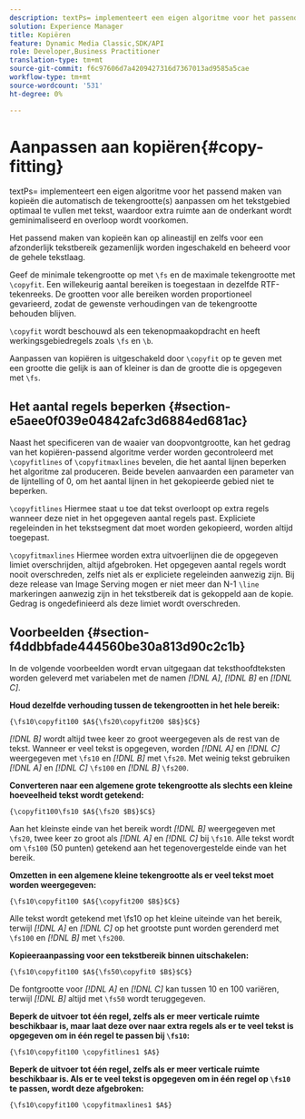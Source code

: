 ```yaml
---
description: textPs= implementeert een eigen algoritme voor het passend maken van kopieën die automatisch de tekengrootte(s) aanpassen om het tekstgebied optimaal te vullen met tekst, waardoor extra ruimte aan de onderkant wordt geminimaliseerd en overloop wordt voorkomen.
solution: Experience Manager
title: Kopiëren
feature: Dynamic Media Classic,SDK/API
role: Developer,Business Practitioner
translation-type: tm+mt
source-git-commit: f6c97606d7a4209427316d7367013ad9585a5cae
workflow-type: tm+mt
source-wordcount: '531'
ht-degree: 0%

---
```



# Aanpassen aan kopiëren{#copy-fitting}

textPs= implementeert een eigen algoritme voor het passend maken van kopieën die automatisch de tekengrootte(s) aanpassen om het tekstgebied optimaal te vullen met tekst, waardoor extra ruimte aan de onderkant wordt geminimaliseerd en overloop wordt voorkomen.

Het passend maken van kopieën kan op alineastijl en zelfs voor een afzonderlijk tekstbereik gezamenlijk worden ingeschakeld en beheerd voor de gehele tekstlaag.

Geef de minimale tekengrootte op met `\fs` en de maximale tekengrootte met `\copyfit`. Een willekeurig aantal bereiken is toegestaan in dezelfde RTF-tekenreeks. De grootten voor alle bereiken worden proportioneel gevarieerd, zodat de gewenste verhoudingen van de tekengrootte behouden blijven.

`\copyfit` wordt beschouwd als een tekenopmaakopdracht en heeft werkingsgebiedregels zoals  `\fs` en  `\b`.

Aanpassen van kopiëren is uitgeschakeld door `\copyfit` op te geven met een grootte die gelijk is aan of kleiner is dan de grootte die is opgegeven met `\fs`.

## Het aantal regels beperken {#section-e5aee0f039e04842afc3d6884ed681ac}

Naast het specificeren van de waaier van doopvontgrootte, kan het gedrag van het kopiëren-passend algoritme verder worden gecontroleerd met `\copyfitlines` of `\copyfitmaxlines` bevelen, die het aantal lijnen beperken het algoritme zal produceren. Beide bevelen aanvaarden een parameter van de lijntelling of 0, om het aantal lijnen in het gekopieerde gebied niet te beperken.

`\copyfitlines` Hiermee staat u toe dat tekst overloopt op extra regels wanneer deze niet in het opgegeven aantal regels past. Expliciete regeleinden in het tekstsegment dat moet worden gekopieerd, worden altijd toegepast.

`\copyfitmaxlines` Hiermee worden extra uitvoerlijnen die de opgegeven limiet overschrijden, altijd afgebroken. Het opgegeven aantal regels wordt nooit overschreden, zelfs niet als er expliciete regeleinden aanwezig zijn. Bij deze release van Image Serving mogen er niet meer dan N-1 `\line` markeringen aanwezig zijn in het tekstbereik dat is gekoppeld aan de kopie. Gedrag is ongedefinieerd als deze limiet wordt overschreden.

## Voorbeelden {#section-f4ddbbfade444560be30a813d90c2c1b}

In de volgende voorbeelden wordt ervan uitgegaan dat teksthoofdteksten worden geleverd met variabelen met de namen *[!DNL $A$]*, *[!DNL $B$]* en *[!DNL $C$]*.

**Houd dezelfde verhouding tussen de tekengrootten in het hele bereik:**

`{\fs10\copyfit100 $A${\fs20\copyfit200 $B$}$C$}`

*[!DNL $B$]* wordt altijd twee keer zo groot weergegeven als de rest van de tekst. Wanneer er veel tekst is opgegeven, worden *[!DNL $A$]* en *[!DNL $C$]* weergegeven met `\fs10` en *[!DNL $B$]* met `\fs20`. Met weinig tekst gebruiken *[!DNL $A$]* en *[!DNL $C$]* `\fs100` en *[!DNL $B$]* `\fs200`.

**Converteren naar een algemene grote tekengrootte als slechts een kleine hoeveelheid tekst wordt getekend:**

`{\copyfit100\fs10 $A${\fs20 $B$}$C$}`

Aan het kleinste einde van het bereik wordt *[!DNL $B$]* weergegeven met `\fs20`, twee keer zo groot als *[!DNL $A$]* en *[!DNL $C$]* bij `\fs10`. Alle tekst wordt om `\fs100` (50 punten) getekend aan het tegenovergestelde einde van het bereik.

**Omzetten in een algemene kleine tekengrootte als er veel tekst moet worden weergegeven:**

`{\fs10\copyfit100 $A${\copyfit200 $B$}$C$}`

Alle tekst wordt getekend met \fs10 op het kleine uiteinde van het bereik, terwijl *[!DNL $A$]* en *[!DNL $C$]* op het grootste punt worden gerenderd met `\fs100` en *[!DNL $B$]* met `\fs200`.

**Kopieeraanpassing voor een tekstbereik binnen uitschakelen:**

`{\fs10\copyfit100 $A${\fs50\copyfit0 $B$}$C$}`

De fontgrootte voor *[!DNL $A$]* en *[!DNL $C$]* kan tussen 10 en 100 variëren, terwijl *[!DNL $B$]* altijd met `\fs50` wordt teruggegeven.

**Beperk de uitvoer tot één regel, zelfs als er meer verticale ruimte beschikbaar is, maar laat deze over naar extra regels als er te veel tekst is opgegeven om in één regel te passen bij  `\fs10`:**

`{\fs10\copyfit100 \copyfitlines1 $A$}`

**Beperk de uitvoer tot één regel, zelfs als er meer verticale ruimte beschikbaar is. Als er te veel tekst is opgegeven om in één regel op `\fs10` te passen, wordt deze afgebroken:**

`{\fs10\copyfit100 \copyfitmaxlines1 $A$}`
